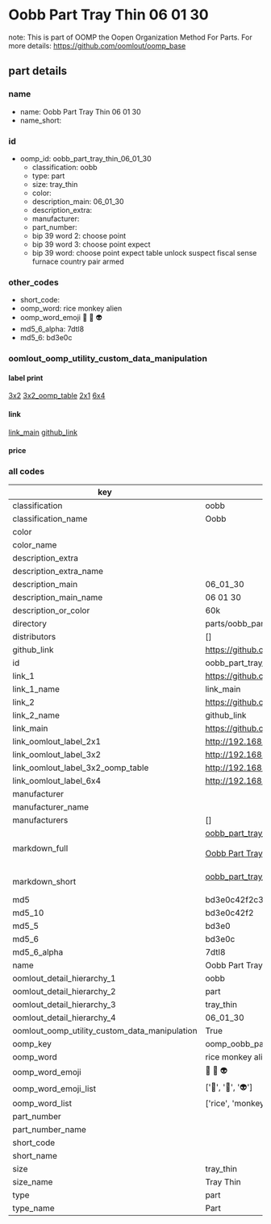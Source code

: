 # Oobb Part Tray Thin 06 01 30  

note: This is part of OOMP the Oopen Organization Method For Parts. For more details: https://github.com/oomlout/oomp_base

##  part details





### name
* name: Oobb Part Tray Thin 06 01 30
* name_short: 
### id
* oomp_id: oobb_part_tray_thin_06_01_30
  * classification: oobb
  * type: part
  * size: tray_thin
  * color: 
  * description_main: 06_01_30
  * description_extra: 
  * manufacturer: 
  * part_number: 
  * bip 39 word 2: choose point
  * bip 39 word 3: choose point expect
  * bip 39 word: choose point expect table unlock suspect fiscal sense furnace country pair armed

### other_codes
* short_code: 
* oomp_word: rice monkey alien
* oomp_word_emoji :rice: :monkey: :alien:
* md5_6_alpha: 7dtl8
* md5_6: bd3e0c






### oomlout_oomp_utility_custom_data_manipulation
#### label print
[3x2](http://192.168.1.245:1112/?label=oomp%207dtl8)
[3x2_oomp_table](http://192.168.1.107:1112/?label=oomp%207dtl8)
[2x1](http://192.168.1.242:1112/?label=oomp%207dtl8)
[6x4](http://192.168.1.55:1112/?label=oomp%207dtl8)    

#### link

[link_main](https://github.com/oomlout/oomlout_oomp_current_version_messy/tree/main/parts/oobb_part_tray_thin_06_01_30) [github_link](https://github.com/oomlout/oomlout_oomp_part_src/tree/main/parts/oobb_part_tray_thin_06_01_30)                             

#### price







### all codes 
| key | value |  
| --- | --- |  
| classification | oobb |  
| classification_name | Oobb |  
| color |  |  
| color_name |  |  
| description_extra |  |  
| description_extra_name |  |  
| description_main | 06_01_30 |  
| description_main_name | 06 01 30 |  
| description_or_color | 60k |  
| directory | parts/oobb_part_tray_thin_06_01_30 |  
| distributors | [] |  
| github_link | https://github.com/oomlout/oomlout_oomp_part_src/tree/main/parts/oobb_part_tray_thin_06_01_30 |  
| id | oobb_part_tray_thin_06_01_30 |  
| link_1 | https://github.com/oomlout/oomlout_oomp_current_version_messy/tree/main/parts/oobb_part_tray_thin_06_01_30 |  
| link_1_name | link_main |  
| link_2 | https://github.com/oomlout/oomlout_oomp_part_src/tree/main/parts/oobb_part_tray_thin_06_01_30 |  
| link_2_name | github_link |  
| link_main | https://github.com/oomlout/oomlout_oomp_current_version_messy/tree/main/parts/oobb_part_tray_thin_06_01_30 |  
| link_oomlout_label_2x1 | http://192.168.1.242:1112/?label=oomp%207dtl8 |  
| link_oomlout_label_3x2 | http://192.168.1.245:1112/?label=oomp%207dtl8 |  
| link_oomlout_label_3x2_oomp_table | http://192.168.1.107:1112/?label=oomp%207dtl8 |  
| link_oomlout_label_6x4 | http://192.168.1.55:1112/?label=oomp%207dtl8 |  
| manufacturer |  |  
| manufacturer_name |  |  
| manufacturers | [] |  
| markdown_full | [oobb_part_tray_thin_06_01_30](https://github.com/oomlout/oomlout_oomp_current_version_messy/tree/main/parts/oobb_part_tray_thin_06_01_30)<br>[](https://github.com/oomlout/oomlout_oomp_current_version_messy/tree/main/parts/oobb_part_tray_thin_06_01_30)<br>[Oobb Part Tray Thin 06 01 30](https://github.com/oomlout/oomlout_oomp_current_version_messy/tree/main/parts/oobb_part_tray_thin_06_01_30)<br><br> |  
| markdown_short | [oobb_part_tray_thin_06_01_30](https://github.com/oomlout/oomlout_oomp_current_version_messy/tree/main/parts/oobb_part_tray_thin_06_01_30)<br><br> |  
| md5 | bd3e0c42f2c3caf36b770dcea0a9d142 |  
| md5_10 | bd3e0c42f2 |  
| md5_5 | bd3e0 |  
| md5_6 | bd3e0c |  
| md5_6_alpha | 7dtl8 |  
| name | Oobb Part Tray Thin 06 01 30 |  
| oomlout_detail_hierarchy_1 | oobb |  
| oomlout_detail_hierarchy_2 | part |  
| oomlout_detail_hierarchy_3 | tray_thin |  
| oomlout_detail_hierarchy_4 | 06_01_30 |  
| oomlout_oomp_utility_custom_data_manipulation | True |  
| oomp_key | oomp_oobb_part_tray_thin_06_01_30 |  
| oomp_word | rice monkey alien |  
| oomp_word_emoji | :rice: :monkey: :alien: |  
| oomp_word_emoji_list | [':rice:', ':monkey:', ':alien:'] |  
| oomp_word_list | ['rice', 'monkey', 'alien'] |  
| part_number |  |  
| part_number_name |  |  
| short_code |  |  
| short_name |  |  
| size | tray_thin |  
| size_name | Tray Thin |  
| type | part |  
| type_name | Part |  
